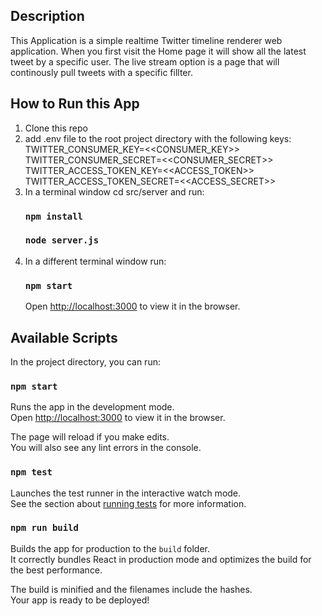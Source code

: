 ## Description

This Application is a simple realtime Twitter timeline renderer web application. When you first visit the Home page it will show all the latest tweet by a specific user. The live stream option is a page that will continously pull tweets with a specific fillter. 

## How to Run this App

1. Clone this repo
2. add .env file to the root project directory with the following keys:
   TWITTER_CONSUMER_KEY=<<CONSUMER_KEY>>
   TWITTER_CONSUMER_SECRET=<<CONSUMER_SECRET>>
   TWITTER_ACCESS_TOKEN_KEY=<<ACCESS_TOKEN>>
   TWITTER_ACCESS_TOKEN_SECRET=<<ACCESS_SECRET>>
3. In a terminal window cd src/server and run:
   ### `npm install`
   ### `node server.js`
4. In a different terminal window run:
   ### `npm start`
   Open [http://localhost:3000](http://localhost:3000) to view it in the browser.

## Available Scripts

In the project directory, you can run:

### `npm start`

Runs the app in the development mode.<br>
Open [http://localhost:3000](http://localhost:3000) to view it in the browser.

The page will reload if you make edits.<br>
You will also see any lint errors in the console.

### `npm test`

Launches the test runner in the interactive watch mode.<br>
See the section about [running tests](#running-tests) for more information.

### `npm run build`

Builds the app for production to the `build` folder.<br>
It correctly bundles React in production mode and optimizes the build for the best performance.

The build is minified and the filenames include the hashes.<br>
Your app is ready to be deployed!
